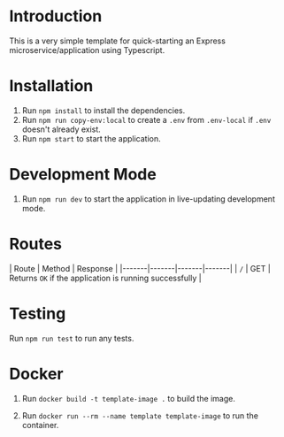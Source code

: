 # Introduction

This is a very simple template for quick-starting an Express microservice/application using Typescript.

# Installation

1. Run `npm install` to install the dependencies.
2. Run `npm run copy-env:local` to create a `.env` from `.env-local` if `.env` doesn't already exist.
3. Run `npm start` to start the application.

# Development Mode

1. Run `npm run dev` to start the application in live-updating development mode.

# Routes

| Route | Method | Response |
|-------|-------|-------|-------|
| `/` | GET | Returns `OK` if the application is running successfully |

# Testing

Run `npm run test` to run any tests.

# Docker

1. Run `docker build -t template-image .` to build the image.

2. Run `docker run --rm --name template template-image` to run the container.
